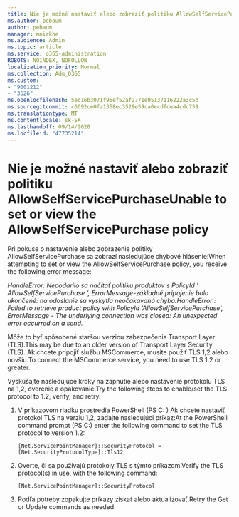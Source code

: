 ```yaml
---
title: Nie je možné nastaviť alebo zobraziť politiku AllowSelfServicePurchase
ms.author: pebaum
author: pebaum
manager: mnirkhe
ms.audience: Admin
ms.topic: article
ms.service: o365-administration
ROBOTS: NOINDEX, NOFOLLOW
localization_priority: Normal
ms.collection: Adm_O365
ms.custom:
- "9001212"
- "3526"
ms.openlocfilehash: 5ec16b3071f95ef52af2771e95137116222a3c5b
ms.sourcegitcommit: c6692ce0fa1358ec3529e59ca0ecdfdea4cdc759
ms.translationtype: MT
ms.contentlocale: sk-SK
ms.lasthandoff: 09/14/2020
ms.locfileid: "47735214"
---
```

# <a name="unable-to-set-or-view-the-allowselfservicepurchase-policy"></a><span data-ttu-id="46aa3-102">Nie je možné nastaviť alebo zobraziť politiku AllowSelfServicePurchase</span><span class="sxs-lookup"><span data-stu-id="46aa3-102">Unable to set or view the AllowSelfServicePurchase policy</span></span>

<span data-ttu-id="46aa3-103">Pri pokuse o nastavenie alebo zobrazenie politiky AllowSelfServicePurchase sa zobrazí nasledujúce chybové hlásenie:</span><span class="sxs-lookup"><span data-stu-id="46aa3-103">When attempting to set or view the AllowSelfServicePurchase policy, you receive the following error message:</span></span>

<span data-ttu-id="46aa3-104">*HandleError: Nepodarilo sa načítať politiku produktov s PolicyId ' AllowSelfServicePurchase ', ErrorMessage-základné pripojenie bolo ukončené: na odoslanie sa vyskytla neočakávaná chyba.*</span><span class="sxs-lookup"><span data-stu-id="46aa3-104">*HandleError : Failed to retrieve product policy with PolicyId 'AllowSelfServicePurchase', ErrorMessage - The underlying connection was closed: An unexpected error occurred on a send.*</span></span>

<span data-ttu-id="46aa3-105">Môže to byť spôsobené staršou verziou zabezpečenia Transport Layer (TLS).</span><span class="sxs-lookup"><span data-stu-id="46aa3-105">This may be due to an older version of Transport Layer Security (TLS).</span></span> <span data-ttu-id="46aa3-106">Ak chcete pripojiť službu MSCommerce, musíte použiť TLS 1,2 alebo novšiu.</span><span class="sxs-lookup"><span data-stu-id="46aa3-106">To connect the MSCommerce service, you need to use TLS 1.2 or greater.</span></span>  

<span data-ttu-id="46aa3-107">Vyskúšajte nasledujúce kroky na zapnutie alebo nastavenie protokolu TLS na 1,2, overenie a opakovanie.</span><span class="sxs-lookup"><span data-stu-id="46aa3-107">Try the following steps to enable/set the TLS protocol to 1.2, verify, and retry.</span></span>
 1. <span data-ttu-id="46aa3-108">V príkazovom riadku prostredia PowerShell (PS C: \) Ak chcete nastaviť protokol TLS na verziu 1,2, zadajte nasledujúci príkaz:</span><span class="sxs-lookup"><span data-stu-id="46aa3-108">At the PowerShell command prompt (PS C:\) enter the following command to set the TLS protocol to version 1.2:</span></span>

    `[Net.ServicePointManager]::SecurityProtocol = [Net.SecurityProtocolType]::Tls12`

2. <span data-ttu-id="46aa3-109">Overte, či sa používajú protokoly TLS s týmto príkazom:</span><span class="sxs-lookup"><span data-stu-id="46aa3-109">Verify the TLS protocol(s) in use, with the following command:</span></span>

    `[Net.ServicePointManager]::SecurityProtocol` 

3. <span data-ttu-id="46aa3-110">Podľa potreby zopakujte príkazy získať alebo aktualizovať.</span><span class="sxs-lookup"><span data-stu-id="46aa3-110">Retry the Get or Update commands as needed.</span></span>

